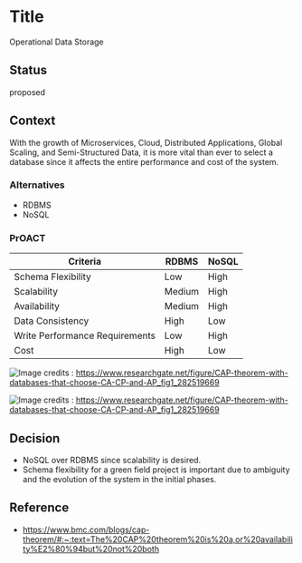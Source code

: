 # Title

Operational Data Storage

## Status

proposed

## Context

With the growth of Microservices, Cloud, Distributed Applications, Global Scaling, and Semi-Structured Data, it is more vital than ever to select a database since it affects the entire performance and cost of the system.

### Alternatives

- RDBMS
- NoSQL

### PrOACT

| Criteria                       | RDBMS  | NoSQL |
| ------------------------------ | ------ | ----- |
| Schema Flexibility             | Low    | High  |
| Scalability                    | Medium | High  |
| Availability                   | Medium | High  |
| Data Consistency               | High   | Low   |
| Write Performance Requirements | Low    | High  |
| Cost                           | High   | Low   |

![Image](../diagrams/cap-theorem.jpg)
credits : https://www.researchgate.net/figure/CAP-theorem-with-databases-that-choose-CA-CP-and-AP_fig1_282519669

![Image](../diagrams/cap-pyramid.jpg)
credits : https://www.researchgate.net/figure/CAP-theorem-with-databases-that-choose-CA-CP-and-AP_fig1_282519669


## Decision

- NoSQL over RDBMS since scalability is desired. 
- Schema flexibility for a green field project is important due to ambiguity and the evolution of the system in the initial phases.


## Reference

- https://www.bmc.com/blogs/cap-theorem/#:~:text=The%20CAP%20theorem%20is%20a,or%20availability%E2%80%94but%20not%20both
